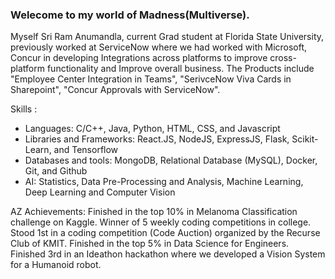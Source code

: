 ### Welecome to my world of Madness(Multiverse).
Myself Sri Ram Anumandla, current Grad student at Florida State University, previously worked at ServiceNow where we had worked with Microsoft, Concur in developing Integrations across platforms to improve cross-platform functionality and Improve overall business. The Products include "Employee Center Integration in Teams", "SerivceNow Viva Cards in Sharepoint", "Concur Approvals with ServiceNow".

Skills : 
- Languages: C/C++, Java, Python, HTML, CSS, and Javascript
- Libraries and Frameworks: React.JS, NodeJS, ExpressJS, Flask, Scikit-Learn, and Tensorflow
- Databases and tools: MongoDB, Relational Database (MySQL), Docker, Git, and Github
- AI: Statistics, Data Pre-Processing and Analysis, Machine Learning, Deep Learning and Computer Vision

 AZ 
Achievements:
Finished in the top 10% in Melanoma Classification challenge on Kaggle.
Winner of 5 weekly coding competitions in college.
Stood 1st in a coding competition (Code Auction) organized by the Recurse Club of KMIT.
Finished in the top 5% in Data Science for Engineers.
Finished 3rd in an Ideathon hackathon where we developed a Vision System for a Humanoid robot.
